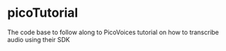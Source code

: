 # picoTutorial
The code base to follow along to PicoVoices tutorial on how to transcribe audio using their SDK
